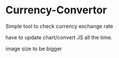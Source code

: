 # Currency-Convertor
Simple tool to check currency exchange rate

have to update chart/convert JS all the time.

image size to be bigger
